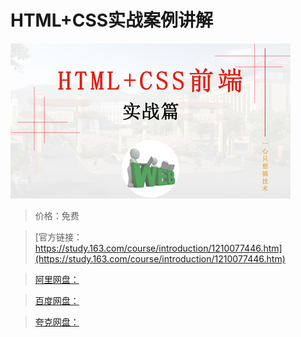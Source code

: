 # HTML+CSS实战案例讲解

![img](../../../assets/study163/free/3e01e2361bea4415bbdc2b913b14d54e.jpg)

> 价格：免费

> [官方链接：https://study.163.com/course/introduction/1210077446.htm](https://study.163.com/course/introduction/1210077446.htm)

> [阿里网盘：]()

> [百度网盘：]()

> [夸克网盘：]()
